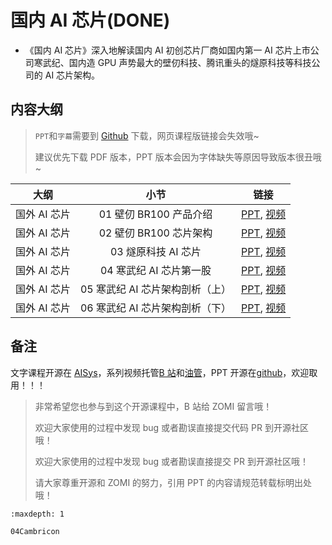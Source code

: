 <!--Copyright © 适用于[License](https://github.com/chenzomi12/AISystem)版权许可-->

# 国内 AI 芯片(DONE)

- 《国内 AI 芯片》深入地解读国内 AI 初创芯片厂商如国内第一 AI 芯片上市公司寒武纪、国内造 GPU 声势最大的壁仞科技、腾讯重头的燧原科技等科技公司的 AI 芯片架构。

## 内容大纲

> `PPT`和`字幕`需要到 [Github](https://github.com/chenzomi12/AISystem) 下载，网页课程版链接会失效哦~
>
> 建议优先下载 PDF 版本，PPT 版本会因为字体缺失等原因导致版本很丑哦~

| 大纲 | 小节 | 链接|
|:--:|:--:|:--:|
| 国外 AI 芯片 | 01 壁仞 BR100 产品介绍 | [PPT](./01BR100System.pdf), [视频](https://www.bilibili.com/video/BV1QW4y1S75Y)|
| 国外 AI 芯片 | 02 壁仞 BR100 芯片架构 | [PPT](./02BR100Detail.pdf), [视频](https://www.bilibili.com/video/BV1G14y1275T)|
| 国外 AI 芯片 | 03 燧原科技 AI 芯片 | [PPT](./03SuiyuanDTU.pdf), [视频](https://www.bilibili.com/video/BV15W4y1Z7Hj)|
| 国外 AI 芯片 | 04 寒武纪 AI 芯片第一股 | [PPT](./04CambriconProduct.pdf), [视频](https://www.bilibili.com/video/BV1Y8411m7Cd)|
| 国外 AI 芯片 | 05 寒武纪 AI 芯片架构剖析（上）| [PPT](./05CambriconArch.pdf), [视频](https://www.bilibili.com/video/BV1op4y157Qf)|
| 国外 AI 芯片 | 06 寒武纪 AI 芯片架构剖析（下）| [PPT](./06CambriconArch.pdf), [视频](https://www.bilibili.com/video/BV1TV411j7Yx)|

## 备注

文字课程开源在 [AISys](https://chenzomi12.github.io/)，系列视频托管[B 站](https://space.bilibili.com/517221395)和[油管](https://www.youtube.com/@ZOMI666/videos)，PPT 开源在[github](https://github.com/chenzomi12/AISystem)，欢迎取用！！！

> 非常希望您也参与到这个开源课程中，B 站给 ZOMI 留言哦！
> 
> 欢迎大家使用的过程中发现 bug 或者勘误直接提交代码 PR 到开源社区哦！
>
> 欢迎大家使用的过程中发现 bug 或者勘误直接提交 PR 到开源社区哦！
>
> 请大家尊重开源和 ZOMI 的努力，引用 PPT 的内容请规范转载标明出处哦！
```{toctree}
:maxdepth: 1

04Cambricon
```